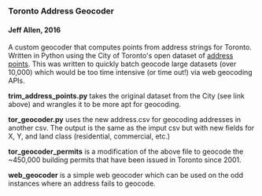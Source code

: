 ###  Toronto Address Geocoder

#### Jeff Allen, 2016

A custom geocoder that computes points from address strings for Toronto. Written in Python using the City of Toronto's open dataset of [address points](http://www1.toronto.ca/wps/portal/contentonly?vgnextoid=91415f9cd70bb210VgnVCM1000003dd60f89RCRD&vgnextchannel=1a66e03bb8d1e310VgnVCM10000071d60f89RCRD). This was written to quickly batch geocode large datasets (over 10,000) which would be too time intensive (or time out!) via web geocoding APIs.

**trim_address_points.py** takes the original dataset from the City (see link above) and wrangles it to be more apt for geocoding.

**tor_geocoder.py** uses the new address.csv for geocoding addresses in another csv. The output is the same as the imput csv but with new fields for X, Y, and land class (residential, commercial, etc.)

**tor_geocoder_permits** is a modification of the above file to geocode the ~450,000 building permits that have been issued in Toronto since 2001.

**web_geocoder** is a simple web geocoder which can be used on the odd instances where an address fails to geocode.
